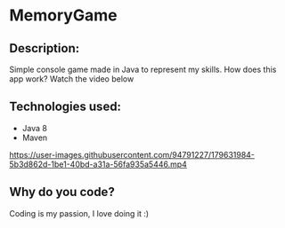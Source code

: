 # MemoryGame
## Description:
Simple console game made in Java to represent my skills.
How does this app work? Watch the video below
## Technologies used:
- Java 8
- Maven

https://user-images.githubusercontent.com/94791227/179631984-5b3d862d-1be1-40bd-a31a-56fa935a5446.mp4

## Why do you code?
Coding is my passion, I love doing it :)
